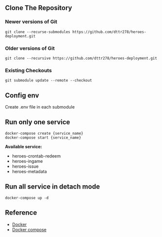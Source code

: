 ## Clone The Repository

### Newer versions of Git

```shell
git clone --recurse-submodules https://github.com/dttr278/heroes-deployment.git
```

### Older versions of Git

```shell
git clone --recursive https://github.com/dttr278/heroes-deployment.git
```

### Existing Checkouts

```shell
git submodule update --remote --checkout
```

## Config env

Create .env file in each submodule

## Run only one service

```shell
docker-compose create {service_name}
docker-compose start {service_name}
```

**Available service:**

- heroes-crontab-redeem
- heroes-ingame
- heroes-issue
- heroes-metadata

## Run all service in detach mode

```shell
docker-compose up -d
```

## Reference

- [Docker](https://docs.docker.com/engine/install/ubuntu/)
- [Docker compose](https://docs.docker.com/compose/install/)
